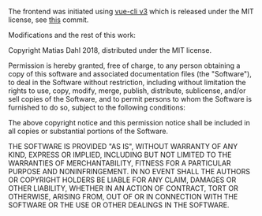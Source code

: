 The frontend was initiated using [vue-cli v3](https://github.com/vuejs/vue-cli) which is released under the MIT license, see [this](https://github.com/tagdynamics-org/frontend/pull/1/commits/828ff156d1ea6e086e69831fd37def6c612ba656) commit.

Modifications and the rest of this work:

Copyright Matias Dahl 2018, distributed under the MIT license.

Permission is hereby granted, free of charge, to any person obtaining a copy of this software and associated documentation files (the "Software"), to deal in the Software without restriction, including without limitation the rights to use, copy, modify, merge, publish, distribute, sublicense, and/or sell copies of the Software, and to permit persons to whom the Software is furnished to do so, subject to the following conditions:

The above copyright notice and this permission notice shall be included in all copies or substantial portions of the Software.

THE SOFTWARE IS PROVIDED "AS IS", WITHOUT WARRANTY OF ANY KIND, EXPRESS OR IMPLIED, INCLUDING BUT NOT LIMITED TO THE WARRANTIES OF MERCHANTABILITY, FITNESS FOR A PARTICULAR PURPOSE AND NONINFRINGEMENT. IN NO EVENT SHALL THE AUTHORS OR COPYRIGHT HOLDERS BE LIABLE FOR ANY CLAIM, DAMAGES OR OTHER LIABILITY, WHETHER IN AN ACTION OF CONTRACT, TORT OR OTHERWISE, ARISING FROM, OUT OF OR IN CONNECTION WITH THE SOFTWARE OR THE USE OR OTHER DEALINGS IN THE SOFTWARE.

